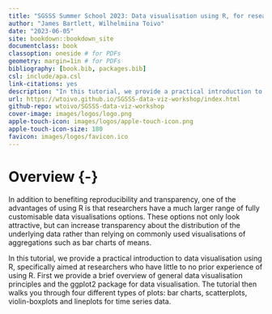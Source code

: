 ```yaml
--- 
title: "SGSSS Summer School 2023: Data visualisation using R, for researchers who don’t use R"
author: "James Bartlett, Wilhelmiina Toivo"
date: "2023-06-05"
site: bookdown::bookdown_site
documentclass: book
classoption: oneside # for PDFs
geometry: margin=1in # for PDFs
bibliography: [book.bib, packages.bib]
csl: include/apa.csl
link-citations: yes
description: "In this tutorial, we provide a practical introduction to data visualisation using R, specifically aimed at researchers who have little to no prior experience of using R."
url: https://wtoivo.github.io/SGSSS-data-viz-workshop/index.html
github-repo: wtoivo/SGSSS-data-viz-workshop 
cover-image: images/logos/logo.png
apple-touch-icon: images/logos/apple-touch-icon.png 
apple-touch-icon-size: 180
favicon: images/logos/favicon.ico 
---
```





# Overview {-}

In addition to benefiting reproducibility and transparency, one of the advantages of using R is that researchers have a much larger range of fully customisable data visualisations options. These options not only look attractive, but can increase transparency about the distribution of the underlying data rather than relying on commonly used visualisations of aggregations such as bar charts of means. 

In this tutorial, we provide a practical introduction to data visualisation using R, specifically aimed at researchers who have little to no prior experience of using R. First we provide a brief overview of general data visualisation principles and the ggplot2 package for data visualisation. The tutorial then walks you through four different types of plots: bar charts, scatterplots, violin-boxplots and lineplots for time series data. 


